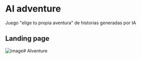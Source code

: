 # AI adventure

Juego "elige tu propia aventura" de historias generadas por IA

## Landing page

![image](https://github.com/manuquiroga/AIventure/assets/90061145/66d73788-5bc7-4860-8bd4-738884494ae8)# AIventure

